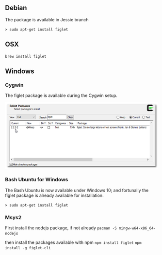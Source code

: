 

## Debian

The package is available in Jessie branch

``> sudo apt-get install figlet``



## OSX

``brew install figlet``




## Windows

###  Cygwin

The figlet package is available during the Cygwin setup.

![figlet installation](./MD-resources/Cygwin-figlet-installation.png)

### Bash Ubuntu for Windows

The Bash Ubuntu is now available under Windows 10; and fortunally the figlet package is already available for installation.

``> sudo apt-get install figlet``

### Msys2

First install the nodejs package, if not already
``pacman -S mingw-w64-x86_64-nodejs``

then install the packages available with npm
``npm install figlet``
``npm install -g figlet-cli``




